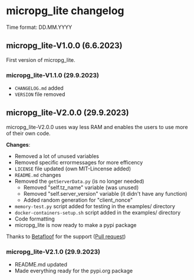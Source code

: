 # micropg_lite changelog
Time format: DD.MM.YYYY
## micropg_lite-V1.0.0 (6.6.2023)
First version of micropg_lite.

### micropg_lite-V1.1.0 (29.9.2023)
- `CHANGELOG.md` added
- `VERSION` file removed

## micropg_lite-V2.0.0 (29.9.2023)
micropg_lite-V2.0.0 uses way less RAM and enables the users to use more of their own code.

**Changes**:
- Removed a lot of unused variables
- Removed specific errormessages for more efficency
- `LICENSE` file updated (own MIT-Lincense added)
- `README.md` changes
- Removed the `getServerData.py` (is no longer needed)
    - Removed "self.tz_name" variable (was unused)
    - Removed "self.server_version" variable (it didn't have any function)
    - Added random generation for "client_nonce"
- `memory-test.py` script added for testing in the examples/ directory
- `docker-containers-setup.sh` script added in the examples/ directory
- Code formatting
- micropg_lite is now ready to make a pypi package

Thanks to [Betafloof](https://github.com/BetaFloof) for the support ([Pull request](https://github.com/TimonW-Dev/micropg_lite/pull/1))

### micropg_lite-V2.1.0 (29.9.2023)
- README.md updated
- Made everything ready for the pypi.org package